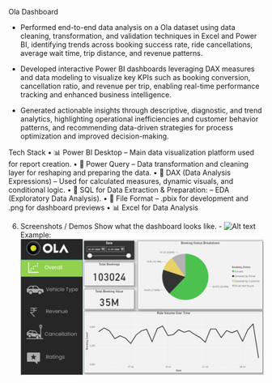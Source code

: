 Ola Dashboard

* Performed end-to-end data analysis on a Ola dataset using data cleaning, transformation, and validation techniques in Excel and Power BI, identifying trends      across booking success rate, ride cancellations, average wait time, trip distance, and revenue patterns.

* Developed interactive Power BI dashboards leveraging DAX measures and data modeling to visualize key KPIs such as booking conversion, cancellation ratio, and revenue per trip, enabling real-time performance tracking and enhanced business intelligence.

* Generated actionable insights through descriptive, diagnostic, and trend analytics, highlighting operational inefficiencies and customer behavior patterns, and recommending data-driven strategies for process optimization and improved decision-making.

Tech Stack
• 📊 Power BI Desktop – Main data visualization platform used for report creation.
• 📂 Power Query – Data transformation and cleaning layer for reshaping and preparing the data.
• 🧠 DAX (Data Analysis Expressions) – Used for calculated measures, dynamic visuals, and conditional logic.
• 📝 SQL for Data Extraction & Preparation: – EDA (Exploratory Data Analysis).
• 📁 File Format – .pbix for development and .png for dashboard previews
• 📊 Excel for Data Analysis


6. Screenshots / Demos
Show what the dashboard looks like. - ![Alt text](https://github.com/username/repo/assets/image.png)
Example: ![Dashboard Preview](https://github.com/BishtVaibhav25/Ola-Analytics/blob/main/ola_analytics.png)

